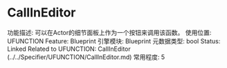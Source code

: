 # CallInEditor

功能描述: 可以在Actor的细节面板上作为一个按钮来调用该函数。
使用位置: UFUNCTION
Feature: Blueprint
引擎模块: Blueprint
元数据类型: bool
Status: Linked
Related to UFUNCTION: CallInEditor (../../Specifier/UFUNCTION/CallInEditor.md)
常用程度: 5